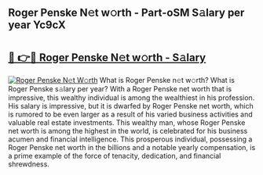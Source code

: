 ## Roger Penske N𝚎t w𝚘rth - Part-oSM S𝚊lary per year Yc9cX

# <h2><a href="http://gc57l2v.nevu.top/?p=Roger+Penske">🔗 👉🔴 Roger Penske N𝚎t w𝚘rth - S𝚊lary</a></h2>

[![Roger Penske N𝚎t W𝚘rth](https://i.imgur.com/Oavwk0R.jpeg)](http://gc57l2v.nevu.top/?p=Roger+Penske)
What is Roger Penske n𝚎t w𝚘rth? What is Roger Penske s𝚊lary per year?
With a Roger Penske net worth that is impressive, this wealthy individual is among the wealthiest in his profession. His salary is impressive, but it is dwarfed by Roger Penske net worth, which is rumored to be even larger as a result of his varied business activities and valuable real estate investments. This wealthy man, whose Roger Penske net worth is among the highest in the world, is celebrated for his business acumen and financial intelligence. This prosperous individual, possessing a Roger Penske net worth in the billions and a notable yearly compensation, is a prime example of the force of tenacity, dedication, and financial shrewdness.
